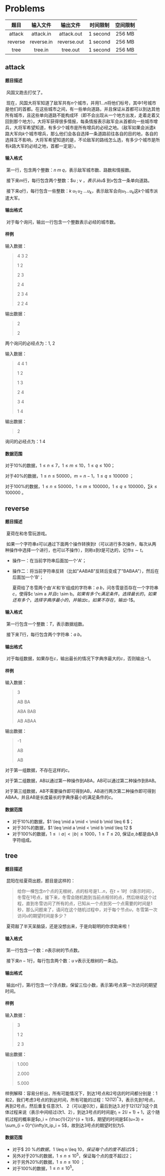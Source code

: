 # Problems

|   题目    |    输入文件    |    输出文件     |   时间限制   |  空间限制  |
| :-----: | :--------: | :---------: | :------: | :----: |
| attack  | attack.in  | attack.out  | 1 second | 256 MB |
| reverse | reverse.in | reverse.out | 1 second | 256 MB |
|  tree   |  tree.in   |  tree.out   | 1 second | 256 MB |

## attack

#### 题目描述

​	风国又跑去打仗了。

​	现在，风国大将军知道了敌军共有$n$个城市，并用$1\dots n$将他们标号，其中$1$号城市是他们的首都。在这些城市之间，有一些单向道路，并且保证从首都可以到达其他所有城市，且这些单向道路不能构成环（即不会出现从一个地方出发，走着走着又回到那个地方）。大将军获得很多情报，每条情报表示敌军会从首都向一些城市增兵，大将军希望知道，有多少个城市是所有增兵的必经之地。（敌军如果会派遣$k$路大军向$k$个城市增兵，那么他们会各自选择一条道路前往各自的目的地，各自的选择互不影响，大将军希望知道的是，不论敌军的路线怎么选，有多少个城市是所有$k$路大军的必经之地，首都一定是）。

#### 输入格式

​	第一行，包含两个整数：$n \; m \; q$，表示敌军城市数、路数和情报数。

​	接下来$m$行，每行包含两个整数：$u \; v $，表示从$u$ 到$v$包含一条单向道路。

​	接下来$q$行，每行包含一些整数：$k \; u_1 \; u_2 \; \dots u_k$，表示敌军会向$u_1 \dots u_k$这$k$个城市派遣大军。

#### 输出格式

​	对于每个询问，输出一行包含一个整数表示必经的城市数。

#### 样例

输入数据：

> 4 3 2
>
> 1 2
>
> 2 3
>
> 2 4
>
> 2 3 4
>
> 2 2 4

输出数据：

> 2
>
> 2

两个询问的必经点为：1, 2

输入数据：

> 4 4 1
>
> 1 2
>
> 1 3
>
> 2 4
>
> 3 4
>
> 1 4

输出数据：

> 2

询问的必经点为：1 4

#### 数据范围

对于$10\%$的数据，$1 \leq n \leq 7，$$1 \leq m \leq 10$，$1 \leq q \leq 100$；

对于$40\%$的数据，$1 \leq n \leq 50000$，$m = n - 1$，$1 \leq q \leq 100000$ ；

对于$100\%$的数据，$1 \leq n \leq 50000$，$1 \leq m \leq 100000$，$1 \leq q \leq 100000$，$\sum k \leq 100000$ 。



## reverse

#### 题目描述

​	夏荷在和冬雪玩游戏。

​	如果一个字符串$s$可以通过下面两个操作转换到$t$（可以进行多次操作，每次从两种操作中选择一个进行，也可以不操作），则称$s$到$t$是可达的，记作$s \sim t$。

- 操作一：在当前字符串后面加一个'A'；
- 操作二：将当前字符串反转（比如"AABAB"反转后变成了"BABAA"），然后在后面加一个'B'；

  夏荷给了冬雪两个由'A'和'B'组成的字符串：$a \; b$，问冬雪是否存在一个字符串$c$，使得$c \sim a $并且$c \sim b$。如果有多个$c$满足条件，选择最长的，如果还有多个，选择字典序最小的，并输出$c$，如果不存在，输出$-1$。



#### 输入格式

​	第一行包含一个整数：$T$，表示数据组数。

​	接下来$T$行，每行包含两个字符串：$a \; b$。

#### 输出格式

​	对于每组数据，如果存在$c$，输出最长的情况下字典序最大的$c$，否则输出$-1$。

#### 样例

输入数据：

> 3
>
> AB BA
>
> ABA BAB
>
> AB ABAA

输出数据：

> -1
>
> AB
>
> AB

对于第一组数据，不存在这样的$c$。

对于第二组数据，AB以通过第一种操作到ABA，AB可以通过第二种操作到BAB。

对于第三组数据，AB不需要操作即可得到AB，AB进行两次第二种操作即可得到ABAA，并且AB是长度最长的字典序最小的满足条件的$c$。



#### 数据范围

- 对于$10\%$的数据，$1 \leq \mid a \mid < \mid b \mid \leq 6 $；
- 对于$30\%$的数据，$1 \leq \mid a \mid < \mid b \mid \leq 12 $
- 对于$100\%$的数据，$1 \leq \mid a \mid < \mid b \mid \leq 1000$，$1 \leq T \leq 20$, 保证$a,b$都是由A,B字符组成。

## tree

#### 题目描述

​	昆阳在给夏荷出题，题目是这样的：

> 给你一棵包含$n$个点的无根树，点的标号是$1 \dots n$，在$t = 1$时（$t$表示时间），冬雪在$1$号点，接下来，冬雪会随机跑到当前点相邻的点，然后继续这个过程，直到冬雪访问了所有的点，已知从一个点到另一个点需要的时间是1秒，那么问题来了，请问在这个随机过程中，对于每个节点$u$，冬雪第一次访问$u$的期望时间是多少？


​	夏荷敲了半天呆脑袋，还是没想出来，于是向聪明的你求助来啦！

#### 输入格式

​	第一行包含一个数：$n$表示树的节点数。

​	接下来$n-1$行，每行包含两个数：$u \; v$表示无根树的一条边。

#### 输出格式

​	输出$n$行，第$i$行包含一个浮点数，保留三位小数，表示第$i$号点第一次访问的期望时间。

#### 样例

输入数据：

> 3
>
> 1 2 
>
> 2 3

输出数据：

> 1.000
>
> 2.000
>
> 5.000

样例解释：容易分析出，所有可能情况下，到达1号点和2号店的时间都分别是：1和2，我们考虑3号点的到达时间，所有可能的过程：$12(12)^*3$，表示先到1号点，再到2号点，然后重复任意次1、 2（可以是0次），最后到达3.对于$12(12)^i3$这个具体过程来说（表示中间经过i次1、2），到达3号点的时间是$t_i = 2(i+1)+1$，这个随机过程的概率是$p_i = (\frac{1}{2})^{(i + 1)}$，期望的时间是$E(u=3) = \sum_{i = 0}^{\infty}t_ip_i = 5$，故到达3号点的期望时刻为5.

#### 数据范围

- 对于$ 20 \%$的数据，$1 \leq n \leq 10$，保证每个点的度不超过$2$；
- 另外对于$20\%$的数据，$1 \leq n \leq 10^5$，保证每个点的度不超过2；
- 对于另外$20\%$的数据，$1 \leq n \leq 100$ ；
- 对于$100\%​$的数据，$1 \leq n \leq 10^5​$。

